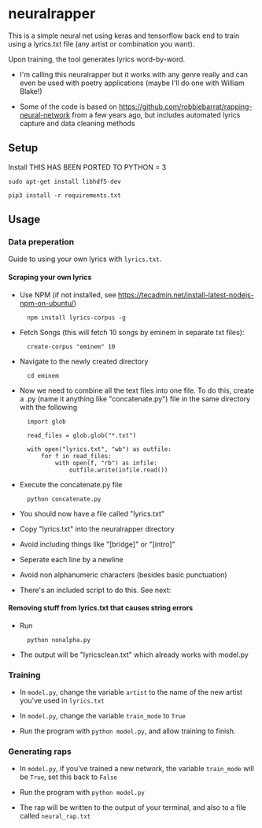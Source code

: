 # neuralrapper
This is a simple neural net using keras and tensorflow back end to train using a lyrics.txt file (any artist or combination you want).

Upon training, the tool generates lyrics word-by-word.

* I'm calling this      neuralrapper        but it works with any genre really and can even be used with poetry applications (maybe I'll do one with William Blake!)

* Some of the code is based on https://github.com/robbiebarrat/rapping-neural-network from a few years ago, but includes automated lyrics capture and data cleaning methods

## Setup

Install THIS HAS BEEN PORTED TO PYTHON = 3

    sudo apt-get install libhdf5-dev

    pip3 install -r requirements.txt 


## Usage

### Data preperation

Guide to using your own lyrics with `lyrics.txt`.

#### Scraping your own lyrics

* Use NPM (if not installed, see https://tecadmin.net/install-latest-nodejs-npm-on-ubuntu/)

        npm install lyrics-corpus -g

* Fetch Songs (this will fetch 10 songs by eminem in separate txt files):
        
        create-corpus "eminem" 10
        
* Navigate to the newly created directory

        cd eminem
        
* Now we need to combine all the text files into one file. To do this, create a .py (name it anything like "concatenate.py") file in the same directory with the following

        import glob

        read_files = glob.glob("*.txt")

        with open("lyrics.txt", "wb") as outfile:
            for f in read_files:
                with open(f, "rb") as infile:
                    outfile.write(infile.read())

* Execute the concatenate.py file

        python concatenate.py

* You should now have a file called "lyrics.txt"

* Copy "lyrics.txt" into the neuralrapper directory

* Avoid including things like "[bridge]" or "[intro]" 

* Seperate each line by a newline

* Avoid non alphanumeric characters (besides basic punctuation)

* There's an included script to do this. See next:

#### Removing stuff from lyrics.txt that causes string errors

* Run 

        python nonalpha.py

* The output will be "lyricsclean.txt" which already works with model.py

### Training

* In `model.py`, change the variable `artist` to the name of the new artist you've used in `lyrics.txt`

* In `model.py`, change the variable `train_mode` to `True`

* Run the program with `python model.py`, and allow training to finish.

### Generating raps

* In `model.py`, if you've trained a new network, the variable `train_mode` will be `True`, set this back to `False`

* Run the program with `python model.py`

* The rap will be written to the output of your terminal, and also to a file called `neural_rap.txt`
